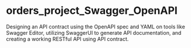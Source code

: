 # orders_project_Swagger_OpenAPI
 Designing an API contract using the OpenAPI spec and YAML on tools like Swagger Editor, utilizing SwaggerUI to generate API documentation, and creating a working RESTful API using API contract.
